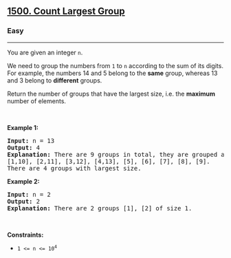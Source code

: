 <h2><a href="https://leetcode.com/problems/minimum-equal-sum-of-two-arrays-after-replacing-zeros">1500. Count Largest Group</a></h2><h3>Easy</h3><hr><p>You are given an integer <code>n</code>.</p>

<p>We need to group the numbers from <code>1</code> to <code>n</code> according to the sum of its digits. For example, the numbers 14 and 5 belong to the <strong>same</strong> group, whereas 13 and 3 belong to <strong>different</strong> groups.</p>

<p>Return the number of groups that have the largest size, i.e. the <strong>maximum</strong> number of elements.</p>

<p>&nbsp;</p>
<p><strong class="example">Example 1:</strong></p>

<pre>
<strong>Input:</strong> n = 13
<strong>Output:</strong> 4
<strong>Explanation:</strong> There are 9 groups in total, they are grouped according sum of its digits of numbers from 1 to 13:
[1,10], [2,11], [3,12], [4,13], [5], [6], [7], [8], [9].
There are 4 groups with largest size.
</pre>

<p><strong class="example">Example 2:</strong></p>

<pre>
<strong>Input:</strong> n = 2
<strong>Output:</strong> 2
<strong>Explanation:</strong> There are 2 groups [1], [2] of size 1.
</pre>

<p>&nbsp;</p>
<p><strong>Constraints:</strong></p>

<ul>
	<li><code>1 &lt;= n &lt;= 10<sup>4</sup></code></li>
</ul>
